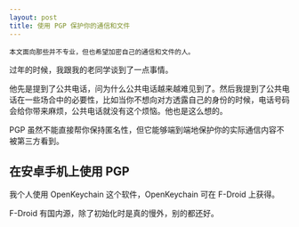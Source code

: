 ```yaml
---
layout: post
title: 使用 PGP 保护你的通信和文件
---
```


    本文面向那些并不专业，但也希望加密自己的通信和文件的人。

过年的时候，我跟我的老同学谈到了一点事情。

他先是提到了公共电话，问为什么公共电话越来越难见到了。然后我提到了公共电话在一些场合中的必要性，比如当你不想向对方透露自己的身份的时候，电话号码会给你带来麻烦，公共电话就没有这个烦恼。他也是这么想的。

PGP 虽然不能直接帮你保持匿名性，但它能够端到端地保护你的实际通信内容不被第三方看到。

## 在安卓手机上使用 PGP

我个人使用 OpenKeychain 这个软件，OpenKeychain 可在 F-Droid 上获得。

F-Droid 有国内源，除了初始化时是真的慢外，别的都还好。